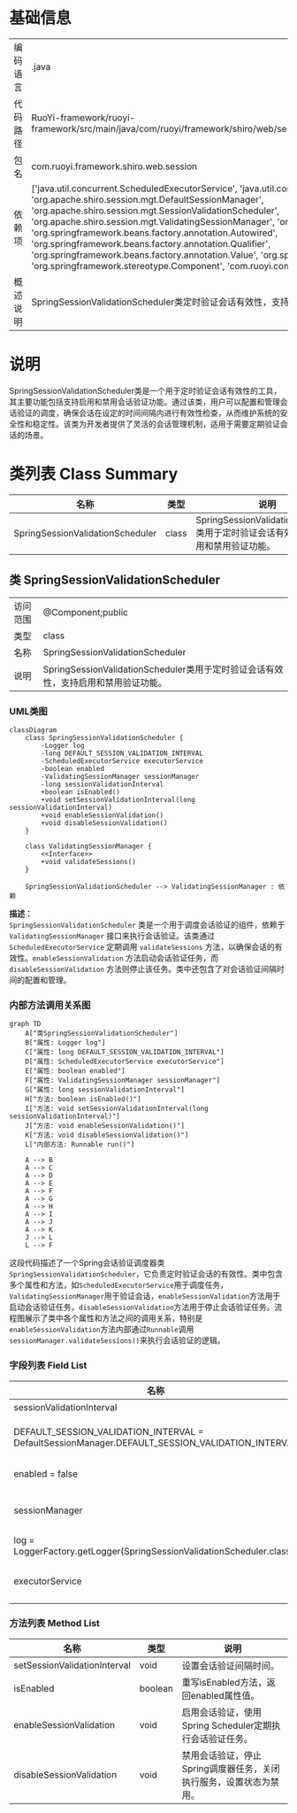 # 基础信息

|      |      |
|------|------|
| 编码语言 | .java |
| 代码路径 | RuoYi-framework/ruoyi-framework/src/main/java/com/ruoyi/framework/shiro/web/session/SpringSessionValidationScheduler.java |
| 包名 | com.ruoyi.framework.shiro.web.session |
| 依赖项 | ['java.util.concurrent.ScheduledExecutorService', 'java.util.concurrent.TimeUnit', 'org.apache.shiro.session.mgt.DefaultSessionManager', 'org.apache.shiro.session.mgt.SessionValidationScheduler', 'org.apache.shiro.session.mgt.ValidatingSessionManager', 'org.slf4j.Logger', 'org.slf4j.LoggerFactory', 'org.springframework.beans.factory.annotation.Autowired', 'org.springframework.beans.factory.annotation.Qualifier', 'org.springframework.beans.factory.annotation.Value', 'org.springframework.context.annotation.Lazy', 'org.springframework.stereotype.Component', 'com.ruoyi.common.utils.Threads'] |
| 概述说明 | SpringSessionValidationScheduler类定时验证会话有效性，支持启用和禁用功能。 |

# 说明

SpringSessionValidationScheduler类是一个用于定时验证会话有效性的工具，其主要功能包括支持启用和禁用会话验证功能。通过该类，用户可以配置和管理会话验证的调度，确保会话在设定的时间间隔内进行有效性检查，从而维护系统的安全性和稳定性。该类为开发者提供了灵活的会话管理机制，适用于需要定期验证会话的场景。

# 类列表 Class Summary

| 名称   | 类型  | 说明 |
|-------|------|-------------|
| SpringSessionValidationScheduler | class | SpringSessionValidationScheduler类用于定时验证会话有效性，支持启用和禁用验证功能。 |



## 类 SpringSessionValidationScheduler

|      |      |
|------|------|
| 访问范围 | @Component;public |
| 类型 | class |
| 名称 | SpringSessionValidationScheduler |
| 说明 | SpringSessionValidationScheduler类用于定时验证会话有效性，支持启用和禁用验证功能。 |


### UML类图

```mermaid
classDiagram
    class SpringSessionValidationScheduler {
        -Logger log
        -long DEFAULT_SESSION_VALIDATION_INTERVAL
        -ScheduledExecutorService executorService
        -boolean enabled
        -ValidatingSessionManager sessionManager
        -long sessionValidationInterval
        +boolean isEnabled()
        +void setSessionValidationInterval(long sessionValidationInterval)
        +void enableSessionValidation()
        +void disableSessionValidation()
    }

    class ValidatingSessionManager {
        <<Interface>>
        +void validateSessions()
    }

    SpringSessionValidationScheduler --> ValidatingSessionManager : 依赖
```

**描述：**  
`SpringSessionValidationScheduler` 类是一个用于调度会话验证的组件，依赖于 `ValidatingSessionManager` 接口来执行会话验证。该类通过 `ScheduledExecutorService` 定期调用 `validateSessions` 方法，以确保会话的有效性。`enableSessionValidation` 方法启动会话验证任务，而 `disableSessionValidation` 方法则停止该任务。类中还包含了对会话验证间隔时间的配置和管理。


### 内部方法调用关系图

```mermaid
graph TD
    A["类SpringSessionValidationScheduler"]
    B["属性: Logger log"]
    C["属性: long DEFAULT_SESSION_VALIDATION_INTERVAL"]
    D["属性: ScheduledExecutorService executorService"]
    E["属性: boolean enabled"]
    F["属性: ValidatingSessionManager sessionManager"]
    G["属性: long sessionValidationInterval"]
    H["方法: boolean isEnabled()"]
    I["方法: void setSessionValidationInterval(long sessionValidationInterval)"]
    J["方法: void enableSessionValidation()"]
    K["方法: void disableSessionValidation()"]
    L["内部方法: Runnable run()"]

    A --> B
    A --> C
    A --> D
    A --> E
    A --> F
    A --> G
    A --> H
    A --> I
    A --> J
    A --> K
    J --> L
    L --> F
```

这段代码描述了一个Spring会话验证调度器类`SpringSessionValidationScheduler`，它负责定时验证会话的有效性。类中包含多个属性和方法，如`ScheduledExecutorService`用于调度任务，`ValidatingSessionManager`用于验证会话，`enableSessionValidation`方法用于启动会话验证任务，`disableSessionValidation`方法用于停止会话验证任务。流程图展示了类中各个属性和方法之间的调用关系，特别是`enableSessionValidation`方法内部通过`Runnable`调用`sessionManager.validateSessions()`来执行会话验证的逻辑。

### 字段列表 Field List

| 名称  | 类型  | 说明 |
|-------|-------|------|
| sessionValidationInterval | long | Shiro会话验证间隔时间配置。 |
| DEFAULT_SESSION_VALIDATION_INTERVAL = DefaultSessionManager.DEFAULT_SESSION_VALIDATION_INTERVAL | long | 默认会话验证间隔设置为DefaultSessionManager的默认值。 |
| enabled = false | boolean | 私有易变布尔变量enabled初始值为false。 |
| sessionManager | ValidatingSessionManager | 使用@Autowired、@Qualifier和@Lazy注解注入ValidatingSessionManager实例。 |
| log = LoggerFactory.getLogger(SpringSessionValidationScheduler.class) | Logger | SpringSessionValidationScheduler类中定义了一个静态的日志记录器。 |
| executorService | ScheduledExecutorService | 使用Autowired和Qualifier注入指定的ScheduledExecutorService实例。 |

### 方法列表 Method List

| 名称  | 类型  | 说明 |
|-------|-------|------|
| setSessionValidationInterval | void | 设置会话验证间隔时间。 |
| isEnabled | boolean | 重写isEnabled方法，返回enabled属性值。 |
| enableSessionValidation | void | 启用会话验证，使用Spring Scheduler定期执行会话验证任务。 |
| disableSessionValidation | void | 禁用会话验证，停止Spring调度器任务，关闭执行服务，设置状态为禁用。 |





